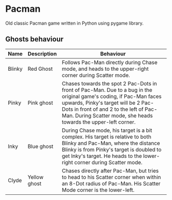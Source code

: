 # Pacman

Old classic Pacman game written in Python using pygame library.

## Ghosts behaviour

| Name   | Description  | Behaviour                                                                                                                                                                                                                                                               |
|--------|--------------|-------------------------------------------------------------------------------------------------------------------------------------------------------------------------------------------------------------------------------------------------------------------------|
| Blinky | Red Ghost    | Follows Pac-Man directly during Chase mode, and heads to the upper-right corner during Scatter mode.                                                                                                                                                                    |
| Pinky  | Pink ghost   | Chases towards the spot 2 Pac-Dots in front of Pac-Man. Due to a bug in the original game's coding, if Pac-Man faces upwards, Pinky's target will be 2 Pac-Dots in front of and 2 to the left of Pac-Man. During Scatter mode, she heads towards the upper-left corner. |
| Inky   | Blue ghost   | During Chase mode, his target is a bit complex. His target is relative to both Blinky and Pac-Man, where the distance Blinky is from Pinky's target is doubled to get Inky's target. He heads to the lower-right corner during Scatter mode.                            |
| Clyde  | Yellow ghost | Chases directly after Pac-Man, but tries to head to his Scatter corner when within an 8-Dot radius of Pac-Man. His Scatter Mode corner is the lower-left.                                                                                                               |
